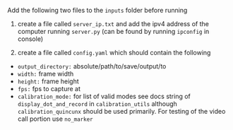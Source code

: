 Add the following two files to the `inputs` folder before running

1) create a file called `server_ip.txt` and add the ipv4 address of the computer running `server.py` (can be found by running `ipconfig` in console)

2) create a file called `config.yaml` which should contain the following

* `output_directory:` absolute/path/to/save/output/to
* `width:` frame width
* `height:` frame height
* `fps:` fps to capture at
* `calibration_mode:` for list of valid modes see docs string of `display_dot_and_record` in `calibration_utils` although `calibration_quincunx` should be used primarily. For testing of the video call portion use `no_marker`